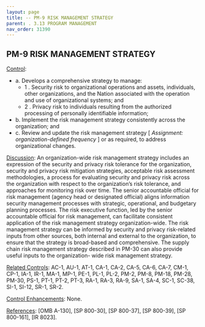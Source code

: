 ```yaml
---
layout: page
title: -- PM-9 RISK MANAGEMENT STRATEGY 
parent: . 3.13 PROGRAM MANAGEMENT 
nav_order: 31390 
---
```


## PM-9 RISK MANAGEMENT STRATEGY

<ins>Control</ins>:
* a. Develops a comprehensive strategy to manage:
    * 1 . Security risk to organizational operations and assets, individuals, other organizations, and the Nation associated with the operation and use of organizational systems; and
    * 2 . Privacy risk to individuals resulting from the authorized processing of personally identifiable information;
* b. Implement the risk management strategy consistently across the organization; and
* c. Review and update the risk management strategy [ _Assignment: organization-defined frequency_ ] or as required, to address organizational changes.

<ins>Discussion</ins>: An organization-wide risk management strategy includes an expression of the security and privacy risk tolerance for the organization, security and privacy risk mitigation strategies, acceptable risk assessment methodologies, a process for evaluating security and privacy risk across the organization with respect to the organization’s risk tolerance, and approaches for monitoring risk over time. The senior accountable official for risk management (agency head or designated official) aligns information security management processes with strategic, operational, and budgetary planning processes. The risk executive function, led by the senior accountable official for risk management, can facilitate consistent application of the risk management strategy organization-wide. The risk management strategy can be informed by security and privacy risk-related inputs from other sources, both internal and external to the organization, to ensure that the strategy is broad-based and comprehensive. The supply chain risk management strategy described in PM-30 can also provide useful inputs to the organization- wide risk management strategy.

<ins>Related Controls</ins>: AC-1, AU-1, AT-1, CA-1, CA-2, CA-5, CA-6, CA-7, CM-1, CP-1, IA-1, IR-1, MA-1, MP-1, PE-1, PL-1, PL-2, PM-2, PM-8, PM-18, PM-28, PM-30, PS-1, PT-1, PT-2, PT-3, RA-1, RA-3, RA-9, SA-1, SA-4, SC-1, SC-38, SI-1, SI-12, SR-1, SR-2.

<ins>Control Enhancements</ins>: None.
   
<ins>References</ins>: [OMB A-130], [SP 800-30], [SP 800-37], [SP 800-39], [SP 800-161], [IR 8023].
